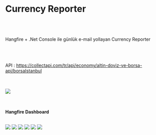 # Currency Reporter
<br/><br/><br/> 
Hangfire + .Net Console ile günlük e-mail yollayan Currency Reporter

<br/><br/><br/>API :
https://collectapi.com/tr/api/economy/altin-doviz-ve-borsa-api/borsaIstanbul
<br/><br/><br/>

 
<img src="https://i.ibb.co/YQrV6FY/Currency-Reporter.png"/>

<br/><br/><b> Hangfire Dashboard </b><br/><br/>



<img src="https://i.ibb.co/28p32RX/after.png"/>
<img src="https://i.ibb.co/MgrStR6/after-Detail.png"/>
<img src="https://i.ibb.co/ZGSk54P/before.png"/>

<img src="https://i.ibb.co/TPWnD19/daily.png"/> 
<img src="https://i.ibb.co/L9Gbn57/retries.png"/>
<img src="https://i.ibb.co/1nWXKBK/Retries-Detail.png"/>

